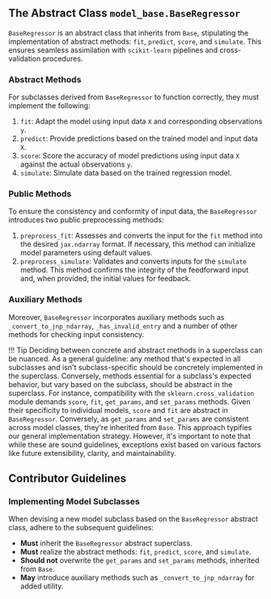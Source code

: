 ## The Abstract Class `model_base.BaseRegressor`

`BaseRegressor` is an abstract class that inherits from `Base`, stipulating the implementation of abstract methods: `fit`, `predict`, `score`, and `simulate`. This ensures seamless assimilation with `scikit-learn` pipelines and cross-validation procedures.

### Abstract Methods

For subclasses derived from `BaseRegressor` to function correctly, they must implement the following:

1. `fit`: Adapt the model using input data `X` and corresponding observations `y`.
2. `predict`: Provide predictions based on the trained model and input data `X`.
3. `score`: Score the accuracy of model predictions using input data `X` against the actual observations `y`.
4. `simulate`: Simulate data based on the trained regression model.

### Public Methods

To ensure the consistency and conformity of input data, the `BaseRegressor` introduces two public preprocessing methods:

1. `preprocess_fit`: Assesses and converts the input for the `fit` method into the desired `jax.ndarray` format. If necessary, this method can initialize model parameters using default values.
2. `preprocess_simulate`: Validates and converts inputs for the `simulate` method. This method confirms the integrity of the feedforward input and, when provided, the initial values for feedback.

### Auxiliary Methods

Moreover, `BaseRegressor` incorporates auxiliary methods such as `_convert_to_jnp_ndarray`, `_has_invalid_entry` 
and a number of other methods for checking input consistency.

!!! Tip
    Deciding between concrete and abstract methods in a superclass can be nuanced. As a general guideline: any method that's expected in all subclasses and isn't subclass-specific should be concretely implemented in the superclass. Conversely, methods essential for a subclass's expected behavior, but vary based on the subclass, should be abstract in the superclass. For instance, compatibility with the `sklearn.cross_validation` module demands `score`, `fit`, `get_params`, and `set_params` methods. Given their specificity to individual models, `score` and `fit` are abstract in `BaseRegressor`. Conversely, as `get_params` and `set_params` are consistent across model classes, they're inherited from `Base`. This approach typifies our general implementation strategy. However, it's important to note that while these are sound guidelines, exceptions exist based on various factors like future extensibility, clarity, and maintainability.


## Contributor Guidelines

### Implementing Model Subclasses

When devising a new model subclass based on the `BaseRegressor` abstract class, adhere to the subsequent guidelines:

- **Must** inherit the `BaseRegressor` abstract superclass.
- **Must** realize the abstract methods: `fit`, `predict`, `score`, and `simulate`.
- **Should not** overwrite the `get_params` and `set_params` methods, inherited from `Base`.
- **May** introduce auxiliary methods such as `_convert_to_jnp_ndarray` for added utility.
